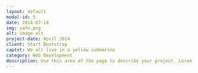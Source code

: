 ```yaml
---
layout: default
modal-id: 5
date: 2014-07-14
img: safe.png
alt: image-alt
project-date: April 2014
client: Start Bootstrap
captxt: We all live in a yellow submarine
category: Web Development
description: Use this area of the page to describe your project. Lorem ipsum dolor sit amet, consectetur adipisicing elit. Mollitia neque assumenda ipsam nihil, molestias magnam, recusandae quos quis inventore quisquam velit asperiores, vitae? Reprehenderit soluta, eos quod consequuntur itaque. Nam.
---
```

